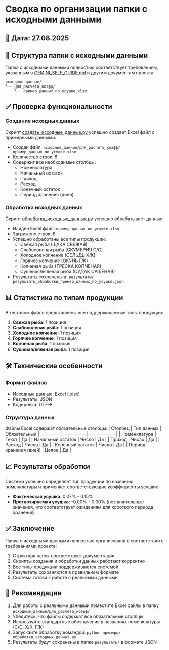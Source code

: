 # Сводка по организации папки с исходными данными

## 📅 Дата: 27.08.2025

## 📁 Структура папки с исходными данными

Папка с исходными данными полностью соответствует требованиям, указанным в [GEMINI_SELF_GUIDE.md](file:///c%3A/Users/D_909/Desktop/%D1%80%D0%B0%D1%81%D1%87%D0%B5%D1%82%20%D0%BA%D0%BE%D1%8D%D1%84%D1%84%D0%B8%D1%86%D0%B8%D0%B5%D0%BD%D1%82%D0%BE%D0%B2%20%D0%BD%D0%B5%D0%BB%D0%B8%D0%BD%D0%B5%D0%B9%D0%BD%D0%BE%D0%B9%20%D1%83%D1%81%D1%83%D1%88%D0%BA%D0%B8%2C%20%D0%B8%20%D0%BF%D1%80%D0%B5%D0%B4%D0%B2%D0%B0%D1%80%D0%B8%D1%82%D0%B5%D0%BB%D1%8C%D0%BD%D1%8B%D0%B9%20%D1%80%D0%B0%D1%81%D1%87%D0%B5%D1%82%20%D1%83%D1%81%D1%83%D1%88%D0%BA%D0%B8%201.1/%D0%B4%D0%BB%D1%8F%20%D0%BD%D0%BE%D0%B2%D0%BE%D0%B3%D0%BE%20%D0%BF%D1%80%D0%BE%D0%B5%D0%BA%D1%82%D0%B0/docs/GEMINI_SELF_GUIDE.md) и другим документам проекта:

```
исходные_данные/
└── Для_расчета_коэфф/
    └── пример_данных_по_усушке.xlsx
```

## ✅ Проверка функциональности

### Создание исходных данных
Скрипт [создать_исходные_данные.py](file:///c%3A/Users/D_909/Desktop/%D1%80%D0%B0%D1%81%D1%87%D0%B5%D1%82%20%D0%BA%D0%BE%D1%8D%D1%84%D1%84%D0%B8%D1%86%D0%B8%D0%B5%D0%BD%D1%82%D0%BE%D0%B2%20%D0%BD%D0%B5%D0%BB%D0%B8%D0%BD%D0%B5%D0%B9%D0%BD%D0%BE%D0%B9%20%D1%83%D1%81%D1%83%D1%88%D0%BA%D0%B8%2C%20%D0%B8%20%D0%BF%D1%80%D0%B5%D0%B4%D0%B2%D0%B0%D1%80%D0%B8%D1%82%D0%B5%D0%BB%D1%8C%D0%BD%D1%8B%D0%B9%20%D1%80%D0%B0%D1%81%D1%87%D0%B5%D1%82%20%D1%83%D1%81%D1%83%D1%88%D0%BA%D0%B8%201.1/%D0%B4%D0%BB%D1%8F%20%D0%BD%D0%BE%D0%B2%D0%BE%D0%B3%D0%BE%20%D0%BF%D1%80%D0%BE%D0%B5%D0%BA%D1%82%D0%B0/%D0%BF%D1%80%D0%B8%D0%BC%D0%B5%D1%80%D1%8B/%D1%81%D0%BE%D0%B7%D0%B4%D0%B0%D1%82%D1%8C_%D0%B8%D1%81%D1%85%D0%BE%D0%B4%D0%BD%D1%8B%D0%B5_%D0%B4%D0%B0%D0%BD%D0%BD%D1%8B%D0%B5.py) успешно создает Excel файл с примерными данными:
- Создан файл: `исходные_данные/Для_расчета_коэфф/пример_данных_по_усушке.xlsx`
- Количество строк: 6
- Содержит все необходимые столбцы:
  - Номенклатура
  - Начальный остаток
  - Приход
  - Расход
  - Конечный остаток
  - Период хранения (дней)

### Обработка исходных данных
Скрипт [обработка_исходных_данных.py](file:///c%3A/Users/D_909/Desktop/%D1%80%D0%B0%D1%81%D1%87%D0%B5%D1%82%20%D0%BA%D0%BE%D1%8D%D1%84%D1%84%D0%B8%D1%86%D0%B8%D0%B5%D0%BD%D1%82%D0%BE%D0%B2%20%D0%BD%D0%B5%D0%BB%D0%B8%D0%BD%D0%B5%D0%B9%D0%BD%D0%BE%D0%B9%20%D1%83%D1%81%D1%83%D1%88%D0%BA%D0%B8%2C%20%D0%B8%20%D0%BF%D1%80%D0%B5%D0%B4%D0%B2%D0%B0%D1%80%D0%B8%D1%82%D0%B5%D0%BB%D1%8C%D0%BD%D1%8B%D0%B9%20%D1%80%D0%B0%D1%81%D1%87%D0%B5%D1%82%20%D1%83%D1%81%D1%83%D1%88%D0%BA%D0%B8%201.1/%D0%B4%D0%BB%D1%8F%20%D0%BD%D0%BE%D0%B2%D0%BE%D0%B3%D0%BE%20%D0%BF%D1%80%D0%BE%D0%B5%D0%BA%D1%82%D0%B0/%D0%BF%D1%80%D0%B8%D0%BC%D0%B5%D1%80%D1%8B/%D0%BE%D0%B1%D1%80%D0%B0%D0%B1%D0%BE%D1%82%D0%BA%D0%B0_%D0%B8%D1%81%D1%85%D0%BE%D0%B4%D0%BD%D1%8B%D1%85_%D0%B4%D0%B0%D0%BD%D0%BD%D1%8B%D1%85.py) успешно обрабатывает данные:
- Найден Excel файл: `пример_данных_по_усушке.xlsx`
- Загружено строк: 6
- Успешно обработаны все типы продукции:
  - Свежая рыба (ЩУКА СВЕЖАЯ)
  - Слабосоленая рыба (СКУМБРИЯ С/С)
  - Холодное копчение (СЕЛЬДЬ Х/К)
  - Горячее копчение (ОКУНЬ Г/К)
  - Копченая рыба (ТРЕСКА КОПЧЕНАЯ)
  - Сушеная/вяленая рыба (СУДАК СУШЕНАЯ)
- Результаты сохранены в: `результаты/результаты_обработки_пример_данных_по_усушке.json`

## 📊 Статистика по типам продукции

В тестовом файле представлены все поддерживаемые типы продукции:
1. **Свежая рыба**: 1 позиция
2. **Слабосоленая рыба**: 1 позиция
3. **Холодное копчение**: 1 позиция
4. **Горячее копчение**: 1 позиция
5. **Копченая рыба**: 1 позиция
6. **Сушеная/вяленая рыба**: 1 позиция

## 🛠️ Технические особенности

### Формат файлов
- Исходные данные: Excel (.xlsx)
- Результаты: JSON
- Кодировка: UTF-8

### Структура данных
Файлы Excel содержат обязательные столбцы:
| Столбец | Тип данных | Обязательный |
|---------|------------|--------------|
| Номенклатура | Текст | Да |
| Начальный остаток | Число | Да |
| Приход | Число | Да |
| Расход | Число | Да |
| Конечный остаток | Число | Да |
| Период хранения (дней) | Целое | Да |

## 📈 Результаты обработки

Система успешно определяет тип продукции по названию номенклатуры и применяет соответствующие коэффициенты усушки:
- **Фактическая усушка**: 0.07% - 0.15%
- **Прогнозируемая усушка**: -0.00% - 0.00% (незначительные значения, что соответствует ожиданиям для короткого периода хранения)

## ✅ Заключение

Папка с исходными данными полностью организована в соответствии с требованиями проекта:
1. Структура папок соответствует документации
2. Скрипты создания и обработки данных работают корректно
3. Все типы продукции поддерживаются системой
4. Результаты сохраняются в правильном формате
5. Система готова к работе с реальными данными

## 📌 Рекомендации

1. Для работы с реальными данными поместите Excel файлы в папку `исходные_данные/Для_расчета_коэфф/`
2. Убедитесь, что файлы содержат все обязательные столбцы
3. Используйте стандартные обозначения в названиях номенклатуры (С/С, Х/К, Г/К)
4. Запускайте обработку командой: `python примеры/обработка_исходных_данных.py`
5. Результаты будут сохранены в папке `результаты/` в формате JSON